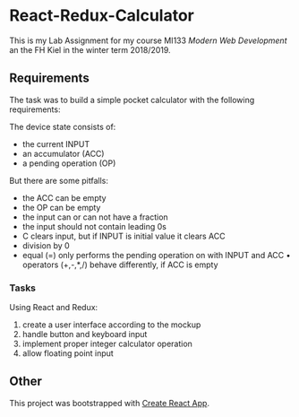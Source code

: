 # React-Redux-Calculator
This is my Lab Assignment for my course MI133 *Modern Web Development* an the FH Kiel in the winter term 2018/2019.

## Requirements

The task was to build a simple pocket calculator with the following requirements:

The device state consists of: 
- the current INPUT
- an accumulator (ACC)
- a pending operation (OP)

But there are some pitfalls:
- the ACC can be empty
- the OP can be empty
- the input can or can not have a fraction
- the input should not contain leading 0s
- C clears input, but if INPUT is initial value it clears ACC
- division by 0
- equal (=) only performs the pending operation on with INPUT and ACC • operators (+,-,*,/) behave differently, if ACC is empty

### Tasks
Using React and Redux:
1. create a user interface according to the mockup 
2. handle button and keyboard input
3. implement proper integer calculator operation 
4. allow floating point input


## Other
This project was bootstrapped with [Create React App](https://github.com/facebook/create-react-app).
